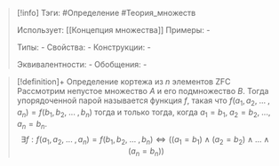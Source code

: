 > [!info]
> Тэги: #Определение #Теория_множеств 
> 
> Использует: [[Концепция множества]]
> Примеры: *-*
> 
> Типы: *-*
> Свойства: *-*
> Конструкции: *-*
> 
> Эквивалентности: *-*
> Обобщения: *-*

> [!definition]+ Определение кортежа из $n$ элементов ZFC
> Рассмотрим непустое множество $A$ и его подмножество $B$.  Тогда упорядоченной парой называется функция $f$, такая что $f(a_1,a_2, \; ... \; ,a_n) = f(b_1,b_2, \; ... \; ,b_n)$ тогда и только тогда, когда $a_1 = b_1, \; a_2 = b_2, \; ..., \; a_n = b_n$. 
> $$\exists f: f(a_1,a_2, \; ... \; ,a_n) = f(b_1,b_2, \; ... \; ,b_n) \Leftrightarrow \big((a_1 = b_1) \wedge (a_2 = b_2) \wedge ... \wedge(a_n = b_n)\big)$$